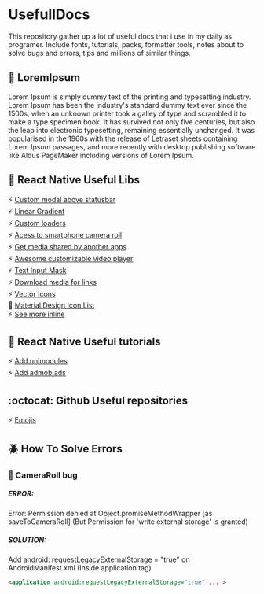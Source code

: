 # UsefullDocs
This repository gather up a lot of useful docs that i use in my daily as programer. Include fonts, tutorials, packs, formatter tools, notes about to solve bugs and errors, tips and millions of similar things.

## :memo: LoremIpsum
Lorem Ipsum is simply dummy text of the printing and typesetting industry. Lorem Ipsum has been the industry's standard dummy text ever since the 1500s, when an unknown printer took a galley of type and scrambled it to make a type specimen book. It has survived not only five centuries, but also the leap into electronic typesetting, remaining essentially unchanged. It was popularised in the 1960s with the release of Letraset sheets containing Lorem Ipsum passages, and more recently with desktop publishing software like Aldus PageMaker including versions of Lorem Ipsum.

## :iphone: React Native Useful Libs 
:zap: [Custom modal above statusbar](https://github.com/dnsgusttavo/UsefullDocs/edit/master/README.md)</br>
:zap: [Linear Gradient](https://github.com/react-native-community/react-native-linear-gradient)</br>
:zap: [Custom loaders](https://github.com/maxs15/react-native-spinkit)</br>
:zap: [Acess to smartphone camera roll](https://github.com/react-native-community/react-native-cameraroll)</br>
:zap: [Get media shared by another apps](https://github.com/meedan/react-native-share-menu)</br>
:zap: [Awesome customizable video player](https://github.com/react-native-community/react-native-video)</br>
:zap: [Text Input Mask](https://github.com/react-native-community/react-native-text-input-mask)</br>
:zap: [Download media for links](https://github.com/joltup/rn-fetch-blob)</br>
:zap: [Vector Icons](https://github.com/oblador/react-native-vector-icons)</br>
:star2: [Material Design Icon List](https://material.io/resources/icons/?style=baseline)</br>
:zap: [See more inline](https://github.com/kashishgrover/react-native-see-more-inline)</br>

## :rabbit: React Native Useful tutorials
:zap: [Add unimodules](https://docs.expo.io/bare/installing-unimodules/)</br>
:zap: [Add admob ads](https://docs.expo.io/versions/latest/sdk/admob/)</br>

## :octocat: Github Useful repositories
:zap: [Emojis](https://gist.github.com/rxaviers/7360908)</br>

## :beetle: How To Solve Errors
  ### :dizzy: CameraRoll bug
  ##### ERROR:
  Error: Permission denied at Object.promiseMethodWrapper [as saveToCameraRoll] (But Permission for 'write external storage' is granted)
  
  ##### SOLUTION:
  Add android: requestLegacyExternalStorage = "true" on  AndroidManifest.xml (Inside application tag)
  ```xml
  <application android:requestLegacyExternalStorage="true" ... >
  ```
